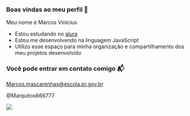 ### Boas vindas ao meu perfil 💙

Meu nome é Marcos Vinícius

- Estou estudando no [alura](https://www.alura.com.br)
-  Estou me desenvolvendo na linguagem JavaScript
- Utilizo esse espaço para minha organização e compartilhamento dos meu projetos desenvolvido

### Você pode entrar em contato comigo 📬

Marcos.mascarenhas@escola.pr.gov.br

@Marquitos666777

![](https://media.tenor.com/Z6Gqy-qS-EQAAAAC/kakashi-naruto.gif)
